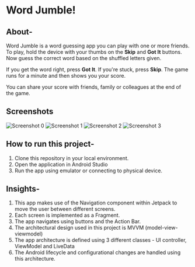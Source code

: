 # Word Jumble!

## About-

Word Jumble is a word guessing app you can play with one or more friends. To play, hold the device with your thumbs on the **Skip** and **Got It** buttons. Now guess the correct word based on the shuffled letters given.

If you get the word right, press **Got It**. If you're stuck, press **Skip**. The game runs for a minute and then shows you your score.

You can share your score with friends, family or colleagues at the end of the game.


## Screenshots

![Screenshot 0](/Screenshots/screen0.jpg) ![Screenshot 1](/Screenshots/screen1.jpg) ![Screenshot 2](/Screenshots/screen2.jpg) ![Screenshot 3](/Screenshots/screen3.jpg)

## How to run this project-

1. Clone this repository in your local environment.
2. Open the application in Android Studio
3. Run the app using emulator or connecting to physical device.


## Insights-
1. This app makes use of the Navigation component within Jetpack to move the user between different screens. 
2. Each screen is implemented as a Fragment. 
3. The app navigates using buttons and the Action Bar. 
4. The architectural design used in this project is MVVM (model-view-viewmodel)
4. The app architecture is defined using 3 different classes - UI controller, ViewModel and LiveData
5. The Android lifecycle and configurational changes are handled using this architecture.